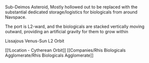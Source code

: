 Sub-Deimos Asteroid, Mostly hollowed out to be replaced with the substantial dedicated storage/logistics for biologicals from around Navspace. 

The port is L2-ward, and the biologicals are stacked vertically moving outward, providing an artificial gravity for them to grow within

Lissajous Venus-Sun L2 Orbit

[[!Location - Cytherean Orbit]]
[[Companies/Rhis Biologicals Agglomerate/Rhis Biologicals Agglomerate]]